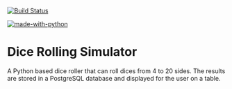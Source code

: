 [![Build Status](https://img.shields.io/docker/cloud/build/alineem/dice-roll)](https://hub.docker.com/repository/docker/alineem/dice-roll/builds)

[![made-with-python](https://img.shields.io/badge/Made%20with-Python-1f425f.svg)](https://www.python.org/)

# Dice Rolling Simulator 

A Python based dice roller that can roll dices from 4 to 20 sides. The results are stored in a PostgreSQL database and displayed for the user on a table. 
